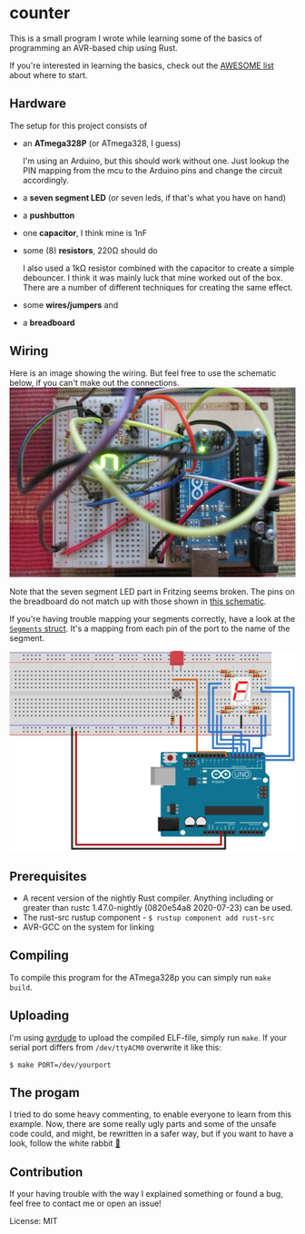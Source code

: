 # counter

This is a small program I wrote while learning some of the basics of programming an
AVR-based chip using Rust.

If you're interested in learning the basics, check out the
[AWESOME list](https://github.com/avr-rust/awesome-avr-rust) about where to start.

## Hardware

The setup for this project consists of
 - an **ATmega328P** (or ATmega328, I guess)

   I'm using an Arduino, but this should work without one. Just lookup the PIN mapping from the
   mcu to the Arduino pins and change the circuit accordingly.
 - a **seven segment LED** (or seven leds, if that's what you have on hand)
 - a **pushbutton**
 - one **capacitor**, I think mine is 1nF
 - some (8) **resistors**, 220Ω should do

   I also used a 1kΩ resistor combined with the capacitor to create a simple debouncer. I think
   it was mainly luck that mine worked out of the box. There are a number of different
   techniques for creating the same effect.
 - some **wires/jumpers** and
 - a **breadboard**

## Wiring

Here is an image showing the wiring. But feel free to use the schematic below, if you can't
make out the connections.
![Foto of the finished circuit by me][1]

Note that the seven segment LED part in Fritzing seems broken. The pins on the breadboard do
not match up with those shown in [this schematic][3].

If you're having trouble mapping your segments correctly, have a look at the [`Segments`
struct][4]. It's a mapping from each pin of the port to the name of the segment.

![Schematics made in Fritzing by me 1][2]

## Prerequisites
 - A recent version of the nightly Rust compiler. Anything including or greater than rustc 1.47.0-nightly (0820e54a8 2020-07-23) can be used.
 - The rust-src rustup component - `$ rustup component add rust-src`
 - AVR-GCC on the system for linking

## Compiling

To compile this program for the ATmega328p you can simply run `make build`.

## Uploading

I'm using [avrdude][5] to upload the compiled ELF-file, simply run `make`.
If your serial port differs from `/dev/ttyACM0` overwrite it like this:
```console
$ make PORT=/dev/yourport
```

## The progam

I tried to do some heavy commenting, to enable everyone to learn from this example. Now,
there are some really ugly parts and some of the unsafe code could, and might, be rewritten
in a safer way, but if you want to have a look, follow the white rabbit [🐇][6]

## Contribution

If your having trouble with the way I explained something or found a bug, feel free to contact
me or open an issue!

[1]: https://raw.githubusercontent.com/MalteT/counter-avr/main/static/foto_of_the_result.JPG
[2]: https://raw.githubusercontent.com/MalteT/counter-avr/main/static/Counter_bb.svg
[3]: https://github.com/MalteT/counter-avr/blob/main/static/Counter_schema.svg
[4]: https://github.com/MalteT/counter-avr/blob/0ad680ff392639b7e11c5dfc12527a8bcf817132/src/main.rs#L63
[5]: https://www.nongnu.org/avrdude/
[6]: https://github.com/MalteT/counter-avr/blob/main/src/main.rs

License: MIT
